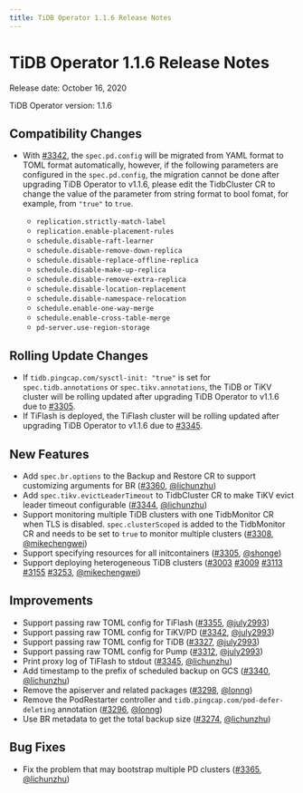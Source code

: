 ```yaml
---
title: TiDB Operator 1.1.6 Release Notes
---
```


# TiDB Operator 1.1.6 Release Notes

Release date: October 16, 2020

TiDB Operator version: 1.1.6

## Compatibility Changes

- With [#3342](https://github.com/pingcap/tidb-operator/pull/3342), the `spec.pd.config` will be migrated from YAML format to TOML format automatically, however, if the following parameters are configured in the `spec.pd.config`, the migration cannot be done after upgrading TiDB Operator to v1.1.6, please edit the TidbCluster CR to change the value of the parameter from string format to bool fomat, for example, from `"true"` to `true`.

    - `replication.strictly-match-label`
    - `replication.enable-placement-rules`
    - `schedule.disable-raft-learner`
    - `schedule.disable-remove-down-replica`
    - `schedule.disable-replace-offline-replica`
    - `schedule.disable-make-up-replica`
    - `schedule.disable-remove-extra-replica`
    - `schedule.disable-location-replacement`
    - `schedule.disable-namespace-relocation`
    - `schedule.enable-one-way-merge`
    - `schedule.enable-cross-table-merge`
    - `pd-server.use-region-storage`

## Rolling Update Changes

- If `tidb.pingcap.com/sysctl-init: "true"` is set for `spec.tidb.annotations` or `spec.tikv.annotations`, the TiDB or TiKV cluster will be rolling updated after upgrading TiDB Operator to v1.1.6 due to [#3305](https://github.com/pingcap/tidb-operator/pull/3305).
- If TiFlash is deployed, the TiFlash cluster will be rolling updated after upgrading TiDB Operator to v1.1.6 due to [#3345](https://github.com/pingcap/tidb-operator/pull/3345).    

## New Features

- Add `spec.br.options` to the Backup and Restore CR to support customizing arguments for BR ([#3360](https://github.com/pingcap/tidb-operator/pull/3360), [@lichunzhu](https://github.com/lichunzhu))
- Add `spec.tikv.evictLeaderTimeout` to TidbCluster CR to make TiKV evict leader timeout configurable ([#3344](https://github.com/pingcap/tidb-operator/pull/3344), [@lichunzhu](https://github.com/lichunzhu))
- Support monitoring multiple TiDB clusters with one TidbMonitor CR when TLS is disabled. `spec.clusterScoped` is added to the TidbMonitor CR and needs to be set to `true` to monitor multiple clusters ([#3308](https://github.com/pingcap/tidb-operator/pull/3308), [@mikechengwei](https://github.com/mikechengwei))
- Support specifying resources for all initcontainers ([#3305](https://github.com/pingcap/tidb-operator/pull/3305), [@shonge](https://github.com/shonge))
- Support deploying heterogeneous TiDB clusters ([#3003](https://github.com/pingcap/tidb-operator/pull/3003) [#3009](https://github.com/pingcap/tidb-operator/pull/3009) [#3113](https://github.com/pingcap/tidb-operator/pull/3113) [#3155](https://github.com/pingcap/tidb-operator/pull/3155) [#3253](https://github.com/pingcap/tidb-operator/pull/3253), [@mikechengwei](https://github.com/mikechengwei))

## Improvements

- Support passing raw TOML config for TiFlash ([#3355](https://github.com/pingcap/tidb-operator/pull/3355), [@july2993](https://github.com/july2993))
- Support passing raw TOML config for TiKV/PD ([#3342](https://github.com/pingcap/tidb-operator/pull/3342), [@july2993](https://github.com/july2993))
- Support passing raw TOML config for TiDB ([#3327](https://github.com/pingcap/tidb-operator/pull/3327), [@july2993](https://github.com/july2993))
- Support passing raw TOML config for Pump ([#3312](https://github.com/pingcap/tidb-operator/pull/3312), [@july2993](https://github.com/july2993))
- Print proxy log of TiFlash to stdout ([#3345](https://github.com/pingcap/tidb-operator/pull/3345), [@lichunzhu](https://github.com/lichunzhu))
- Add timestamp to the prefix of scheduled backup on GCS ([#3340](https://github.com/pingcap/tidb-operator/pull/3340), [@lichunzhu](https://github.com/lichunzhu))
- Remove the apiserver and related packages ([#3298](https://github.com/pingcap/tidb-operator/pull/3298), [@lonng](https://github.com/lonng))
- Remove the PodRestarter controller and `tidb.pingcap.com/pod-defer-deleting` annotation ([#3296](https://github.com/pingcap/tidb-operator/pull/3296), [@lonng](https://github.com/lonng))
- Use BR metadata to get the total backup size ([#3274](https://github.com/pingcap/tidb-operator/pull/3274), [@lichunzhu](https://github.com/lichunzhu))

## Bug Fixes

- Fix the problem that may bootstrap multiple PD clusters ([#3365](https://github.com/pingcap/tidb-operator/pull/3365), [@lichunzhu](https://github.com/lichunzhu))
